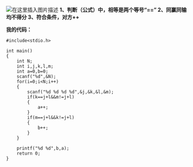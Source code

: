 ﻿![在这里插入图片描述](https://img-blog.csdnimg.cn/2019082110423792.jpg?x-oss-process=image/watermark,type_ZmFuZ3poZW5naGVpdGk,shadow_10,text_aHR0cHM6Ly9ibG9nLmNzZG4ubmV0L3dlaXhpbl80MzY5MjUwNA==,size_16,color_FFFFFF,t_70)
**1、判断（公式）中，相等是两个等号“==”
2、同赢同输均不得分
3、符合条件，对方++**

**我的代码：**

```
#include<stdio.h>

int main()
{
	int N;
	int i,j,k,l,m;
	int a=0,b=0;
	scanf("%d",&N);
	for(i=0;i<N;i++)
	{
		scanf("%d %d %d %d",&j,&k,&l,&m);
		if(k==j+l&&m!=j+l)
		{
			a++;
		}
		if(m==j+l&&k!=j+l)
		{
			b++;
		}
	}
	
	printf("%d %d",b,a);
	return 0;
}
```

